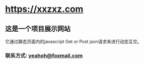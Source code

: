 # https://xxzxz.com
## 这是一个项目展示网站
它通过静态页面内的javascript Get or Post json请求来进行动态互交。

### 联系方式: yeahoh@foxmail.com
